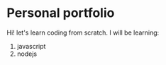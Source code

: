 # Personal portfolio


Hi! let's learn coding from scratch.
I will be learning:
1. javascript
2. nodejs 